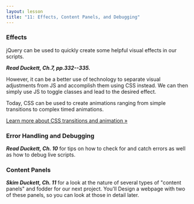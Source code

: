 ```yaml
---
layout: lesson
title: "11: Effects, Content Panels, and Debugging"
---
```


### Effects

jQuery can be used to quickly create some helpful visual effects in our scripts. 

***Read Duckett, Ch.7, pp.332--335.***

However, it can be a better use of technology to separate visual adjustments from JS and accomplish them using CSS instead. We can then simply use JS to toggle classes and lead to the desired effect.

Today, CSS can be used to create animations ranging from simple transitions to complex timed animations. 

[Learn more about CSS transitions and animation &raquo;](http://learn.shayhowe.com/advanced-html-css/transitions-animations/)

### Error Handling and Debugging

***Read Duckett, Ch. 10*** for tips on how to check for and catch errors as well as how to debug live scripts.

### Content Panels

***Skim Duckett, Ch. 11*** for a look at the nature of several types of "content panels" and fodder for our next project. You'll Design a webpage with two of these panels, so you can look at those in detail later. 